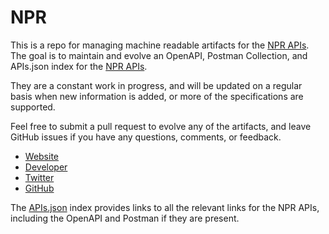 # NPRThis is a repo for managing machine readable artifacts for the [NPR APIs](http://www.npr.org). The goal is to maintain and evolve an OpenAPI, Postman Collection, and APIs.json index for the [NPR APIs](http://www.npr.org).They are a constant work in progress, and will be updated on a regular basis when new information is added, or more of the specifications are supported.Feel free to submit a pull request to evolve any of the artifacts, and leave GitHub issues if you have any questions, comments, or feedback.- [Website](http://www.npr.org)- [Developer](http://www.npr.org)- [Twitter](https://twitter.com/NPRTechTeam)- [GitHub](https://github.com/npr)The [APIs.json](https://github.com/api-evangelist/npr/blob/master/apis.json) index provides links to all the relevant links for the NPR APIs, including the OpenAPI and Postman if they are present.